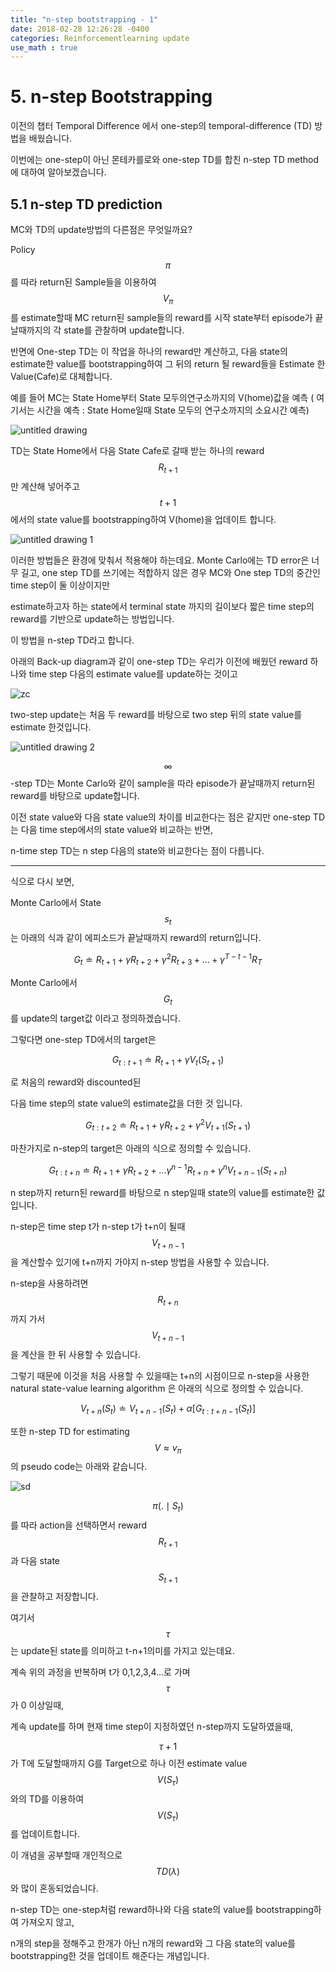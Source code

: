 ```yaml
---
title: "n-step bootstrapping - 1"
date: 2018-02-28 12:26:28 -0400
categories: Reinforcementlearning update
use_math : true
---
```



# 5. n-step Bootstrapping



이전의 챕터 Temporal Difference 에서 one-step의 temporal-difference (TD) 방법을 배웠습니다. 

이번에는 one-step이 아닌 몬테카를로와 one-step TD를 합친  n-step TD method에 대하여 알아보겠습니다.

## 5.1 n-step TD prediction

MC와 TD의 update방법의 다른점은 무엇일까요? 

Policy $$\pi$$를 따라 return된 Sample들을 이용하여 $$V_\pi$$ 를 estimate할때 MC return된 sample들의 reward를 시작 state부터 episode가 끝날때까지의 각 state를 관찰하며 update합니다.

반면에 One-step TD는 이 작업을 하나의 reward만 계산하고, 다음 state의 estimate한 value를 bootstrapping하여 그 뒤의 return 될 reward들을 Estimate 한 Value(Cafe)로 대체합니다. 



예를 들어 MC는 State Home부터 State 모두의연구소까지의 V(home)값을 예측
 ( 여기서는 시간을 예측 : State Home일때 State 모두의 연구소까지의 소요시간 예측)




![untitled drawing](https://user-images.githubusercontent.com/11300712/36763304-afe40618-1c6a-11e8-97af-d54721908fa4.jpg)


TD는 State Home에서 다음 State Cafe로 갈때 받는 하나의 reward $$R_{t+1}$$만 계산해 넣어주고 $$t+1$$에서의 state value를 bootstrapping하여 V(home)을 업데이트 합니다. 


![untitled drawing 1](https://user-images.githubusercontent.com/11300712/36763596-0723d966-1c6c-11e8-871c-49f7ad3cb3f3.jpg)


이러한 방법들은 환경에 맞춰서 적용해야 하는데요. Monte Carlo에는 TD error은 너무 길고, one step TD를 쓰기에는 적합하지 않은 경우 MC와 One step TD의 중간인 time step이 둘 이상이지만 

estimate하고자 하는 state에서 terminal state 까지의 길이보다 짧은 time step의 reward를 기반으로 update하는 방법입니다. 

이 방법을 n-step TD라고 합니다. 




아래의 Back-up diagram과 같이 one-step TD는 우리가 이전에 배웠던 reward 하나와  time step 다음의 estimate value를 update하는 것이고 



![zc](https://user-images.githubusercontent.com/11300712/36764741-59655d12-1c71-11e8-9a25-e5d1f55f29a9.JPG)


two-step update는 처음 두 reward를 바탕으로 two step 뒤의 state value를 estimate 한것입니다.

![untitled drawing 2](https://user-images.githubusercontent.com/11300712/36764922-3dd78e98-1c72-11e8-913b-73561cf9744c.jpg)


$$\infty$$ -step TD는 Monte Carlo와 같이 sample을 따라 episode가 끝날때까지 return된 reward를 바탕으로 update합니다.  



이전 state value와 다음 state value의 차이를 비교한다는 점은 같지만 one-step TD는 다음 time step에서의 state value와 비교하는 반면,

n-time step TD는 n step 다음의 state와 비교한다는 점이 다릅니다. 


- - -

식으로 다시 보면, 


Monte Carlo에서 State $$s_t$$ 는 아래의 식과 같이 에피소드가 끝날때까지 reward의 return입니다. 

$$G_t \doteq R_{t+1} + \gamma R_{t+2} + \gamma^2 R_{t+3} + ... + \gamma^{T-t-1}R_T$$

Monte Carlo에서 $$G_t$$를 update의 target값 이라고 정의하겠습니다. 

그렇다면 one-step TD에서의 target은 

$$G_{t:t+1} \doteq  R_{t+1}+\gamma V_t(S_{t+1})$$ 

로 처음의 reward와 discounted된

다음 time step의 state value의 estimate값을 더한 것 입니다. 


$$G_{t:t+2} \doteq  R_{t+1}+ \gamma R_{t+2}+ \gamma^2 V_{t+1}(S_{t+1})$$


마찬가지로 n-step의 target은 아래의 식으로 정의할 수 있습니다. 

$$G_{t:t+n} \doteq  R_{t+1}+ \gamma R_{t+2}+...\gamma^{n-1}R_{t+n} + \gamma^nV_{t+n-1}(S_{t+n})$$ 

n step까지 return된 reward를 바탕으로 n step일때 state의 value를 estimate한 값 입니다. 


n-step은 time step t가 n-step t가 t+n이 될때 $$V_{t+n-1}$$을 계산할수 있기에 t+n까지 가야지 n-step 방법을 사용할 수 있습니다. 

n-step을 사용하려면 $$R_{t+n}$$ 까지 가서 $$V_{t+n-1}$$ 을 계산을 한 뒤 사용할 수 있습니다.

그렇기 때문에 이것을 처음 사용할 수 있을때는 t+n의 시점이므로 n-step을 사용한  natural state-value learning algorithm 
은 아래의 식으로 정의할 수 있습니다. 

$$V_{t+n}(S_t)\doteq V_{t+n-1}(S_t) + \alpha[G_{t:t+n-1}(S_t)]$$


또한 n-step TD for estimating $$V \approx v_{\pi}$$의 pseudo code는 아래와 같습니다.  


![sd](https://user-images.githubusercontent.com/11300712/36766741-8ab6bbdc-1c7a-11e8-9c79-7d0d84c0d8ad.JPG)


$$\pi(.\mid S_t)$$를 따라 action을 선택하면서 reward $$R_{t+1}$$과 다음 state $$S_{t+1}$$을 관찰하고 저장합니다. 

여기서 $$\tau$$ 는 update된 state를 의미하고 t-n+1의미를 가지고 있는데요.  

계속 위의 과정을 반복하며 t가 0,1,2,3,4...로 가며 $$\tau$$ 가 0 이상일때, 

계속 update를 하며 현재 time step이 지정하였던 n-step까지 도달하였을때, 

$$\tau +1$$가 T에 도달할때까지 G를 Target으로 하나 이전 estimate value $$V(S_\tau)$$와의 TD를 이용하여 $$V(S_\tau)$$를 업데이트합니다. 


이 개념을 공부할때 개인적으로 $$TD(\lambda)$$와 많이 혼동되었습니다. 

n-step TD는 one-step처럼 reward하나와 다음 state의 value를 bootstrapping하여 가져오지 않고, 

n개의 step을 정해주고 한개가 아닌 n개의 reward와 그 다음 state의 value를 bootstrapping한 것을 업데이트 해준다는 개념입니다. 


